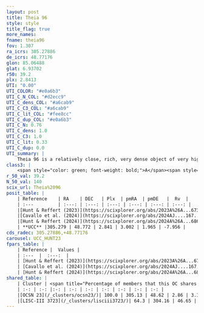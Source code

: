 ```yaml
---
layout: post
title: Theia 96
style: style
title_flag: true
more_names: 
fname: theia96
fov: 1.307
ra_icrs: 305.27886
de_icrs: 48.77176
glon: 85.06488
glat: 6.93702
r50: 39.2
plx: 2.8413
UTI: "0.00"
UTI_COLOR: "#e0a6b3"
UTI_C_N_COL: "#d2ecc9"
UTI_C_dens_COL: "#a6cab9"
UTI_C_C3_COL: "#a6cab9"
UTI_C_lit_COL: "#fee8cc"
UTI_C_dup_COL: "#e0a6b3"
UTI_C_N: 0.76
UTI_C_dens: 1.0
UTI_C_C3: 1.0
UTI_C_lit: 0.33
UTI_C_dup: 0.0
UTI_summary: |
    Theia 96 is a relatively close, rich, very dense object of very high C3 quality. It was recently reported in the literature.<br><br><span style="color: #99180f; font-weight: bold;">Warning: </span>This is very likely a duplicate object, which shares a large percentage of members with at least one previously reported entry.
class3: |
    <span style="color: green; font-weight: bold;">A</span><span style="color: green; font-weight: bold;">A</span>
r_50_val: 39.2
N_50_val: 140
scix_url: Theia%2096
posit_table: |
    | Reference    | RA    | DEC   | Plx  | pmRA  | pmDE   |  Rv  |
    | :---         | :---: | :---: | :---: | :---: | :---: | :---: |
    |[Hunt & Reffert (2023)](https://scixplorer.org/abs/2023A%26A...673A.114H) | 305.287 | 48.925 | 2.846 | 3.03 | 1.965 | -12.675 |
    |[Cavallo et al. (2024)](https://scixplorer.org/abs/2024AJ....167...12C) | 305.134 | 48.881 | 2.843 | -- | -- | -- |
    |[Hunt & Reffert (2024)](https://scixplorer.org/abs/2024A%26A...686A..42H) | 305.287 | 48.925 | 2.846 | 3.03 | 1.965 | -12.675 |
    | **UCC** |305.279 | 48.772 | 2.841 | 3.002 | 1.965 | -7.956 | 
cds_radec: 305.27886,+48.77176
carousel: UCC_HUNT23
fpars_table: |
    | Reference |  Values |
    | :---  |  :---:  |
    | [Hunt & Reffert (2023)](https://scixplorer.org/abs/2023A%26A...673A.114H) | `AV50=0.147, diffAV50=0.617, MOD50=7.69, logAge50=7.338` |
    | [Cavallo et al. (2024)](https://scixplorer.org/abs/2024AJ....167...12C) | `AV50=0.61, dMod50=7.79, logAge50=7.22, [Fe/H]50=0.0` |
    | [Hunt & Reffert (2024)](https://scixplorer.org/abs/2024A%26A...686A..42H) | `MassJ=73.3724` |
shared_table: |
    | Cluster | <span title="Percentage of members that this OC shares with the ones listed">%</span>   | RA   | DEC   | Plx   | pmRA  | pmDE  | Rv | UTI |
    | :-: | :-: |:-: | :-: | :-: | :-: | :-: | :-: | :-: |
    |[OCSN 23](/_clusters/ocsn23/)| 100.0 | 305.13 | 48.62 | 2.86 | 3.16 | 1.97 | -7.7 |0.52 |
    |[LISC-III 3723](/_clusters/lisciii3723/)| 64.3 | 304.16 | 46.65 | 2.92 | 3.51 | 1.72 | -7.45 |0.27 |
---
```

